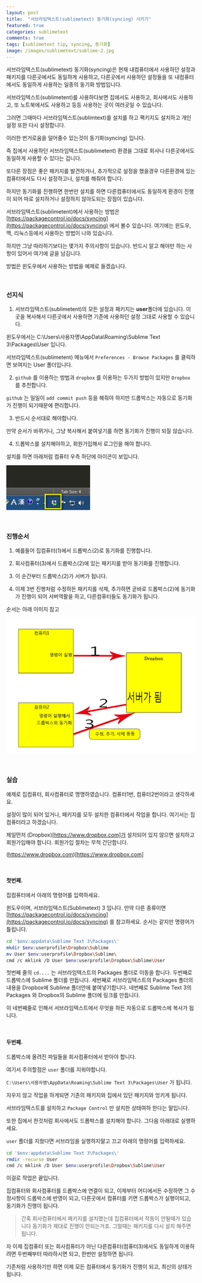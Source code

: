 ```yaml
---
layout: post
title:  "서브라임텍스트(sublimetext) 동기화(syncing) 시키기"
featured: true
categories: sublimetext
comments: true
tags: [sublimetext tip, syncing, 동기화]
image: /images/sublimetext/sublime-2.jpg
---
```



서브라임텍스트(sublimetext) 동기화(syncing)은 현재 내컴퓨터에서 사용하던 설정과 패키지를 다른곳에서도 동일하게 사용하고, 다른곳에서 사용하던 설정들을 또 내컴퓨터에서도 동일하게 사용하는 일종의 동기화 방법입니다.


서브라임텍스트(sublimetent)를 사용하다보면 집에서도 사용하고, 회사에서도 사용하고, 또 노트북에서도 사용하고 등등 사용하는 곳이 여러곳일 수 있습니다.

그러면 그때마다 서브라임텍스트(sublimtext)를 설치를 하고 팩키지도 설치하고 개인설정 또한 다시 설정합니다.

이러한 번거로움을 덜어줄수 있는것이 동기화(syncing) 입니다.

즉 집에서 사용하던 서브라임텍스트(sublimetent) 환경을 그대로 회사나 다른곳에서도 동일하게 사용할 수 있다는 겁니다.

또다른 장점은 좋은 패키지를 발견하거나, 추가적으로 설정을 했을경우 다른환경에 있는 컴퓨터에서도 다시 설정하고나, 설치를 해줘야 합니다.

하지만 동기화를 진행하면 한번만 설치를 하면 다른컴퓨터에서도 동일하게 환경이 진행이 되어 따로 설치하거나 설정하지 않아도되는 장점이 있습니다.

서브라임텍스트(sublimetent)에서 사용하는 방법은 [https://packagecontrol.io/docs/syncing](https://packagecontrol.io/docs/syncing) 에서 볼수 있습니다.
여기에는 윈도우, 맥, 리눅스등에서 사용하는 방법이 나와 있습니다.

하지만 그냥 따라하기보다는 몇가지 주의사항이 있습니다. 반드시 알고 해야만 하는 사항이 있어서 여기에 글을 남김니다.

방법은 윈도우에서 사용하는 방법을 예제로 들겠습니다.

<br>

### 선지식

1. 서브라임텍스트(sublimetent)의 모든 설정과 패키지는 **user**폴더에 있습니다.
이곳을 복사해서 다른곳에서 사용하면 기존에 사용하던 설정 그대로 사용할 수 있습니다.

윈도우에서는 C:\Users\사용자명\AppData\Roaming\Sublime Text 3\Packages\User 입니다.

서브라임텍스트(sublimetent) 메뉴에서 `Preferences - Browse Packages` 를 클릭하면 보여지는 User 폴더입니다.



2. `github` 를 이용하는 방법과 `dropbox` 를 이용하는 두가지 방법이 있지만 `Dropbox` 를 추천합니다.

`github` 는 일일이 `add commit push` 등을 해줘야 하지만 드롭박스는 자동으로 동기화가 진행이 되기때문에 편리합니다.



3. 반드시 순서대로 해야합니다.

만약 순서가 바뀌거나, 그냥 복사해서 붙여넣기를 하면 동기화가 진행이 되질 않습니다.



4. 드롭박스를 설치해야하고, 회원가입해서 로그인을 해야 합니다.

설치를 하면 아래처럼 컴퓨터 우측 하단에 아이콘이 보입니다.

![순서도](/images/sublimetext/sublime-2.jpg)



<br>

### 진행순서

1. 예를들어 집컴퓨터(1)에서 드롭박스(2)로 동기화를 진행합니다.

2. 회사컴퓨터(3)에서 드롭박스(2)에 있는 패키지를 받아 동기화를 진행합니다.

3. 이 순간부터 드롭박스(2)가 서버가 됩니다.

4. 이제 3번 진행처럼 수정하든 패키지를 삭제, 추가하면 곧바로 드롭박스(2)에 동기화가 진행이 되어 서버역활을 하고, 다른컴퓨터들도 동기화가 됩니다.


순서는 아래 이미지 참고

![순서도](/images/sublimetext/sublime-1.jpg)



<br>

### 실습

예제로 집컴퓨터, 회사컴퓨터로 명명하였습니다. 컴퓨터1번, 컴퓨터2번이라고 생각하세요.


설정이 많이 되어 있거나, 패키지를 모두 설치한 컴퓨터에서 작업을 합니다. 여기서는 집컴퓨터라고 하겠습니다.

제일먼저 (Dropbox)[https://www.dropbox.com]가 설치되어 있지 않으면 설치하고 회원가입해야 합니다.
회원가입 절차는 무척 간단합니다.

(https://www.dropbox.com)[https://www.dropbox.com]


<br>

#### 첫번째.

집컴퓨터에서 아래의 명령어를 입력하세요.

윈도우이며, 서브라임텍스트(Sublimetext) 3 입니다.
만약 다른 종류이면 [https://packagecontrol.io/docs/syncing](https://packagecontrol.io/docs/syncing) 를 참고하세요. 순서는 같지만 명령어가 틀립니다.

```sh
cd '$env:appdata\Sublime Text 3\Packages\'
mkdir $env:userprofile\Dropbox\Sublime
mv User $env:userprofile\Dropbox\Sublime\
cmd /c mklink /D User $env:userprofile\Dropbox\Sublime\User
```

첫번째 줄의 `cd....` 는 서브라임텍스트의 Packages 폴더로 이동을 합니다.
두번째로 드롭박스에 Sublime 폴더를 만듭니다.
세번째로 서브라임텍스트의 Packages 폴더의 내용을 Dropbox에 Sublime 폴더안에 붙여넣기합니다.
네번째로 Sublime Text 3의 Packages 와 Dropbox의 Sublime 폴더에 링크를 만듭니다.

이 네번째줄로 인해서 서브라임텍스트에서 무엇을 하든 자동으로 드롭박스에 복사가 됩니다.


<br>

#### 두번째.

드롭박스에 올려진 파일들을 회사컴퓨터에서 받아야 합니다.

여기서 주의할점은 `user` 폴더를 지워야합니다.

`C:\Users\사용자명\AppData\Roaming\Sublime Text 3\Packages\User` 가 됩니다.

지우지 않고 작업을 하게되면 기존의 패키지와 집에서 있던 패키지와 엉키게 됩니다.

서브라임텍스트를 설치하고 `Package Control` 만 설치한 상태여하 한다는 말입니다.


또한 집에서 한것처럼 회사에서도 드롭박스를 설치해야 합니다. 그다음 아래대로 실행하세요.


`user` 폴더를 지웠다면 서브라임을 실행하지말고 끄고 아래의 명령어를 입력하세요.

```sh
cd '$env:appdata\Sublime Text 3\Packages\'
rmdir -recurse User
cmd /c mklink /D User $env:userprofile\Dropbox\Sublime\User
```


이걸로 작업은 끝입니다.

집컴퓨터와 회사컴퓨터를 드롭박스에 연결이 되고, 이제부터 어디에서든 수정하면 그 수정사항이 드롭박스에 반영이 되고, 다른곳에서 컴퓨터를 키면 드롭박스가 실행이되고, 동기화가 진행이 됩니다.



> 간혹 회사컴퓨터에서 패키지를 설치했는데 집컴퓨터에서 작동이 안될때가 있습니다 동기화가 제대로 진행이 안되는거죠. 그럴때는 패키지를 다시 설치 해주면 됩니다.


자 이제 집컴퓨터 또는 회사컴퓨터가 아닌 다른컴퓨터(컴퓨터3)에서도 동일하게 이용하려면 두번째부터 따라하시면 되고, 한번만 설정하면 됩니다.

기존처럼 사용하기만 하면 이제 모든 컴퓨터에서 동기화가 진행이 되고, 최신의 상태가 됩니다.
